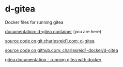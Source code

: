 # d-gitea

Docker files for running gitea

[documentation: d-gitea container](https://pages.charlesreid1.com/d-gitea/) (you are here)

[source code on git.charlesreid1.com: d-gitea](https://git.charlesreid1.com/docker/d-gitea)

[source code on github.com: charlesreid1-docker/d-gitea](https://github.com/charlesreid1-docker/d-gitea)

[gitea documentation - running gitea with docker](https://docs.gitea.io/en-us/install-with-docker/)

